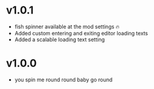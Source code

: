 # v1.0.1

- fish spinner available at the mod settings :fire:
- Added custom entering and exiting editor loading texts
- Added a scalable loading text setting

# v1.0.0

- you spin me round round baby go round